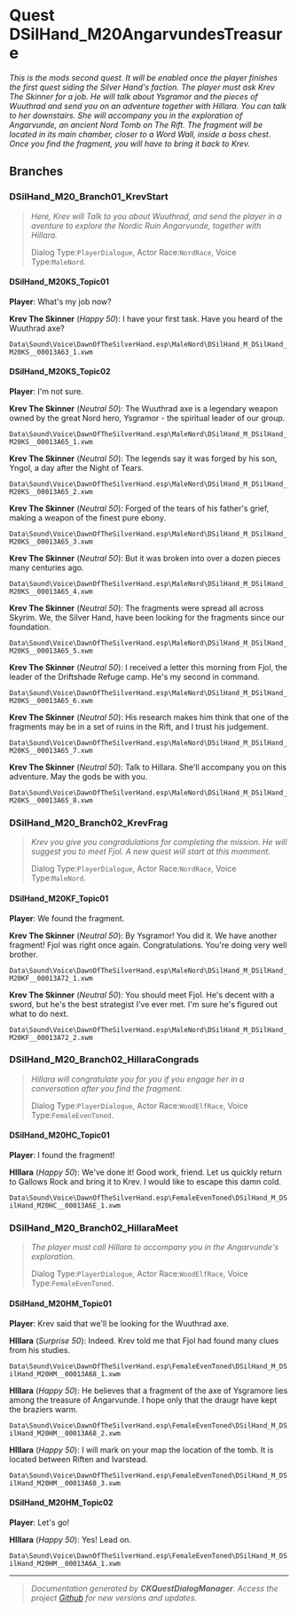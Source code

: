 # Quest DSilHand_M20AngarvundesTreasure

_This is the mods second quest. It will be enabled once the player finishes the first quest siding the Silver Hand's faction. The player must ask Krev The Skinner for a job. He will talk about Ysgramor and the pieces of Wuuthrad and send you on an adventure together with Hillara. You can talk to her downstairs. She will accompany you in the exploration of Angarvunde, an ancient Nord Tomb on The Rift. The fragment will be located in its main chamber, closer to a Word Wall, inside a boss chest. Once you find the fragment, you will have to bring it back to Krev._

## Branches
### DSilHand_M20_Branch01_KrevStart
> _Here, Krev will Talk to you about Wuuthrad, and send the player in a aventure to explore the Nordic Ruin Angarvunde, together with Hillara._
> 
> Dialog Type:``PlayerDialogue``, Actor Race:``NordRace``, Voice Type:``MaleNord``.

#### DSilHand_M20KS_Topic01

**Player**: What's my job now?

**Krev The Skinner** (*Happy 50*): I have your first task. Have you heard of the Wuuthrad axe?    

``Data\Sound\Voice\DawnOfTheSilverHand.esp\MaleNord\DSilHand_M_DSilHand_M20KS__00013A63_1.xwm``    


#### DSilHand_M20KS_Topic02

**Player**: I'm not sure.

**Krev The Skinner** (*Neutral 50*): The Wuuthrad axe is a legendary weapon owned by the great Nord hero, Ysgramor - the spiritual leader of our group.    

``Data\Sound\Voice\DawnOfTheSilverHand.esp\MaleNord\DSilHand_M_DSilHand_M20KS__00013A65_1.xwm``    

**Krev The Skinner** (*Neutral 50*): The legends say it was forged by his son, Yngol, a day after the Night of Tears.    

``Data\Sound\Voice\DawnOfTheSilverHand.esp\MaleNord\DSilHand_M_DSilHand_M20KS__00013A65_2.xwm``    

**Krev The Skinner** (*Neutral 50*): Forged of the tears of his father's grief, making a weapon of the finest pure ebony.    

``Data\Sound\Voice\DawnOfTheSilverHand.esp\MaleNord\DSilHand_M_DSilHand_M20KS__00013A65_3.xwm``    

**Krev The Skinner** (*Neutral 50*): But it was broken into over a dozen pieces many centuries ago.    

``Data\Sound\Voice\DawnOfTheSilverHand.esp\MaleNord\DSilHand_M_DSilHand_M20KS__00013A65_4.xwm``    

**Krev The Skinner** (*Neutral 50*): The fragments were spread all across Skyrim. We, the Silver Hand, have been looking for the fragments since our foundation.    

``Data\Sound\Voice\DawnOfTheSilverHand.esp\MaleNord\DSilHand_M_DSilHand_M20KS__00013A65_5.xwm``    

**Krev The Skinner** (*Neutral 50*): I received a letter this morning from Fjol, the leader of the Driftshade Refuge camp. He's my second in command.     

``Data\Sound\Voice\DawnOfTheSilverHand.esp\MaleNord\DSilHand_M_DSilHand_M20KS__00013A65_6.xwm``    

**Krev The Skinner** (*Neutral 50*): His research makes him think that one of the fragments may be in a set of ruins in the Rift, and I trust his judgement.    

``Data\Sound\Voice\DawnOfTheSilverHand.esp\MaleNord\DSilHand_M_DSilHand_M20KS__00013A65_7.xwm``    

**Krev The Skinner** (*Neutral 50*): Talk to Hillara. She'll accompany you on this adventure. May the gods be with you.   

``Data\Sound\Voice\DawnOfTheSilverHand.esp\MaleNord\DSilHand_M_DSilHand_M20KS__00013A65_8.xwm``    


### DSilHand_M20_Branch02_KrevFrag
> _Krev you give you congradulations for completing the mission. He will suggest you to meet Fjol. A new quest will start at this momment._
> 
> Dialog Type:``PlayerDialogue``, Actor Race:``NordRace``, Voice Type:``MaleNord``.

#### DSilHand_M20KF_Topic01

**Player**: We found the fragment.

**Krev The Skinner** (*Neutral 50*): By Ysgramor! You did it. We have another fragment! Fjol was right once again. Congratulations. You're doing very well brother.     

``Data\Sound\Voice\DawnOfTheSilverHand.esp\MaleNord\DSilHand_M_DSilHand_M20KF__00013A72_1.xwm``    

**Krev The Skinner** (*Neutral 50*): You should meet Fjol. He's decent with a sword, but he's the best strategist I've ever met. I'm sure he's figured out what to do next. 

``Data\Sound\Voice\DawnOfTheSilverHand.esp\MaleNord\DSilHand_M_DSilHand_M20KF__00013A72_2.xwm``    


### DSilHand_M20_Branch02_HillaraCongrads
> _Hillara will congratulate you for you if you engage her in a conversation after you find the fragment._
> 
> Dialog Type:``PlayerDialogue``, Actor Race:``WoodElfRace``, Voice Type:``FemaleEvenToned``.

#### DSilHand_M20HC_Topic01

**Player**: I found the fragment!

**HIllara** (*Happy 50*): We've done it! Good work, friend. Let us quickly return to Gallows Rock and bring it to Krev. I would like to escape this damn cold.    

``Data\Sound\Voice\DawnOfTheSilverHand.esp\FemaleEvenToned\DSilHand_M_DSilHand_M20HC__00013A6E_1.xwm``    


### DSilHand_M20_Branch02_HillaraMeet
> _The player must call Hillara to accompany you in the Angarvunde's exploration._
> 
> Dialog Type:``PlayerDialogue``, Actor Race:``WoodElfRace``, Voice Type:``FemaleEvenToned``.

#### DSilHand_M20HM_Topic01

**Player**: Krev said that we'll be looking for the Wuuthrad axe.

**HIllara** (*Surprise 50*): Indeed. Krev told me that Fjol had found many clues from his studies.     

``Data\Sound\Voice\DawnOfTheSilverHand.esp\FemaleEvenToned\DSilHand_M_DSilHand_M20HM__00013A68_1.xwm``    

**HIllara** (*Happy 50*): He believes that a fragment of the axe of Ysgramore lies among the treasure of Angarvunde. I hope only that the draugr have kept the braziers warm.   

``Data\Sound\Voice\DawnOfTheSilverHand.esp\FemaleEvenToned\DSilHand_M_DSilHand_M20HM__00013A68_2.xwm``    

**HIllara** (*Happy 50*): I will mark on your map the location of the tomb. It is located between Riften and Ivarstead.    

``Data\Sound\Voice\DawnOfTheSilverHand.esp\FemaleEvenToned\DSilHand_M_DSilHand_M20HM__00013A68_3.xwm``    


#### DSilHand_M20HM_Topic02

**Player**: Let's go!

**HIllara** (*Happy 50*): Yes! Lead on.     

``Data\Sound\Voice\DawnOfTheSilverHand.esp\FemaleEvenToned\DSilHand_M_DSilHand_M20HM__00013A6A_1.xwm``    





*****

> _Documentation generated by **CKQuestDialogManager**. Access the project <a href="https://github.com/AndersonPaschoalon/CreationKit-DialogDocGen.git" target="_blank">Github</a> for new versions and updates._

